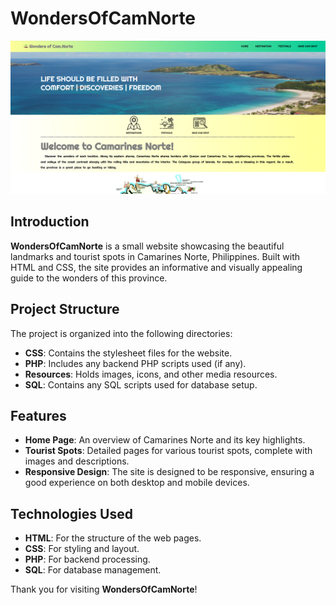 # WondersOfCamNorte

![Home](Home.png)

## Introduction
**WondersOfCamNorte** is a small website showcasing the beautiful landmarks and tourist spots in Camarines Norte, Philippines. Built with HTML and CSS, the site provides an informative and visually appealing guide to the wonders of this province.

## Project Structure
The project is organized into the following directories:

- **CSS**: Contains the stylesheet files for the website.
- **PHP**: Includes any backend PHP scripts used (if any).
- **Resources**: Holds images, icons, and other media resources.
- **SQL**: Contains any SQL scripts used for database setup.

## Features
- **Home Page**: An overview of Camarines Norte and its key highlights.
- **Tourist Spots**: Detailed pages for various tourist spots, complete with images and descriptions.
- **Responsive Design**: The site is designed to be responsive, ensuring a good experience on both desktop and mobile devices.

## Technologies Used
- **HTML**: For the structure of the web pages.
- **CSS**: For styling and layout.
- **PHP**: For backend processing.
- **SQL**: For database management.

Thank you for visiting **WondersOfCamNorte**!
